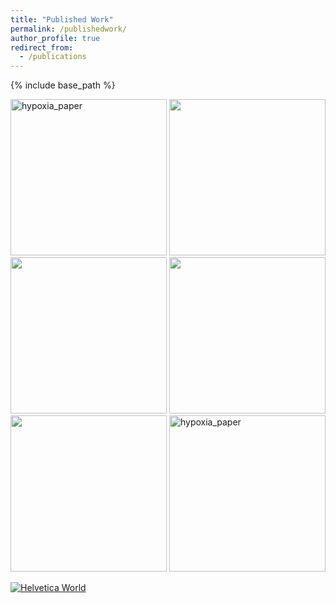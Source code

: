 ```yaml
---
title: "Published Work"
permalink: /publishedwork/
author_profile: true
redirect_from:
  - /publications
---
```


{% include base_path %}

[<img width="250" height="250" alt="hypoxia_paper" src="https://github.com/ads303/ads303.github.io/assets/108133717/5d7389cf-c208-4fd5-bb9d-d358e3f3c959">](https://www.ahajournals.org/doi/10.1161/ATVBAHA.123.320367)
[<img src="https://github.com/ads303/ads303.github.io/assets/108133717/7d897a78-2ed2-461d-b818-0230e96d50c6" width="250" height="250">](https://academic.oup.com/gigascience/article/doi/10.1093/gigascience/giad044/7217083)
[<img src="https://user-images.githubusercontent.com/108133717/233152690-831aa9b2-1703-4f89-9a98-cb7e125e7742.png" width="250" height="250">](https://doi.org:10.3389/fped.2023.1035576)
[<img src="https://user-images.githubusercontent.com/108133717/231258716-0dce9f4c-320b-4f5a-8ce8-45d27faa6bc4.png" width="250" height="250">](https://www.iomcworld.org/articles/genetic-risk-factors-associated-with-sarscov2-susceptibility-in-multiethnic-populations-93385.html)
[<img src="https://user-images.githubusercontent.com/108133717/195214144-cc665650-fcc0-4617-9222-91a27a422078.png" width="250" height="250">](https://www.frontiersin.org/articles/10.3389/fcell.2020.586296/full)
[<img width="250" height="250" alt="hypoxia_paper" src="https://github.com/ads303/ads303.github.io/assets/108133717/695be431-1497-41b4-ac8b-55eb57421313">](https://www.ahajournals.org/doi/10.1161/str.53.suppl_1.109) 

[![Helvetica World](https://github.com/ads303/ads303.github.io/assets/108133717/7d6a230f-3e46-4c9c-a65b-280db0665fc8)](www.google.com)
